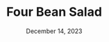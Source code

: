 ---
title: "Four Bean Salad"
date: "December 14, 2023"
prepTime: "15 min"
cookingTime: "0 min"
totalTime: "15 min + overnight chilling"
topic: "Salad"
originalLink: "https://www.tasteofhome.com/recipes/four-bean-salad/"
scottRating: 5
image: "../../images/recipe/FourBeanSalad.png"
ingredients: [
    {
    section: "Salad",
    name: "kidney beans",
    preparation: ", rinsed and drained",
    amount: 14.5,
    unit: oz
    },
    {
    section: "Salad",
    name: "garbanzo beans (or chickpeas)",
    preparation: ", rinsed and drained",
    amount: 14.5,
    unit: oz
    },
    {
    section: "Salad",
    name: "cut green beans",
    preparation: ", drained",
    amount: 14.5,
    unit: oz
    },
    {
    section: "Salad",
    name: "cut wax beans",
    preparation: ", drained",
    amount: 14.5,
    unit: oz
    },
    {
    section: "Salad",
    name: "green pepper",
    preparation: ", julienned",
    amount: 0.25,
    unit: cup
    },
    {
    section: "Salad",
    name: "green onions",
    preparation: ", sliced",
    amount: 8,
    unit: count
    },
    {
    section: "Dressing",
    name: "apple cider vinegar",
    amount: 0.5,
    unit: cup
    },
    {
    section: "Dressing",
    name: "extra virgin olive oil",
    amount: 0.25,
    unit: cup
    },
    {
    section: "Dressing",
    name: "pepper",
    amount: 1,
    unit: tsp
    },
    {
    section: "Dressing",
    name: "salt",
    amount: 0.5,
    unit: tsp
    },
]
directions: [
"In a large salad bowl, mix together all the ingredients",
"Serve immediately or refrigerate to allow flavors to meld together."
]
---